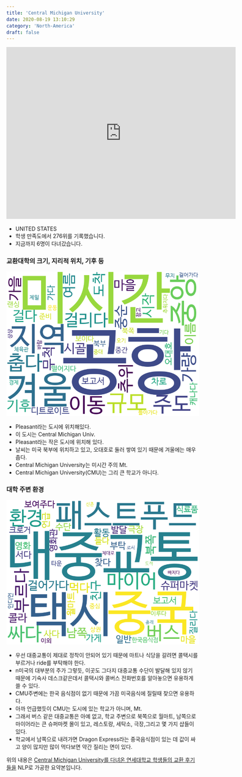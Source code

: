 ```yaml
---
title: 'Central Michigan University'
date: 2020-08-19 13:10:29
category: 'North-America'
draft: false
---
```


<iframe
width="600"
height="450"
frameborder="0" style="border:0"
src="https://www.google.com/maps/embed/v1/place?key=AIzaSyC9e1AME-pVmWC4hBpFdu5S4dKzyepa3HQ&q=Central+Michigan+University&center=43.5819086,-84.77563640000001&zoom=14" allowfullscreen>
</iframe>


* UNITED STATES
* 학생 만족도에서 276위를 기록했습니다.
* 지금까지 6명이 다녀갔습니다. 

### 교환대학의 크기, 지리적 위치, 기후 등

![gen_info-WordCloud](../univ_wordclouds_okt/gen_info/US000042_gen_info_okt.png)

* Pleasant라는 도시에 위치해있다.
* 이 도시는 Central Michigan Univ.
* Pleasant라는 작은 도시에 위치해 있다.
* 날씨는 미국 북부에 위치하고 있고, 오대호로 둘러 쌓여 있기 때문에 겨울에는 매우 춥다.
* Central Michigan University는 미시간 주의 Mt.
* Central Michigan University(CMU)는 그리 큰 학교가 아니다.


### 대학 주변 환경

![env_info-WordCloud](../univ_wordclouds_okt/env_info/US000042_env_info_okt.png)

* 우선 대중교통이 제대로 정착이 안되어 있기 때문에 마트나 식당을 갈려면 콜택시를 부르거나 ride를 부탁해야 한다.
* n미국의 대부분의 주가 그렇듯, 이곳도 그다지 대중교통 수단이 발달해 있지 않기 때문에 기숙사 데스크같은데서 콜택시와 콜버스 전화번호를 알아놓으면 유용하게 쓸 수 있다.
* CMU주변에는 한국 음식점이 없기 때문에 가끔 미국음식에 질릴때 찾으면 유용하다.
* 아까 언급했듯이 CMU는 도시에 있는 학교가 아니며, Mt.
* 그래서 버스 같은 대중교통은 아예 없고, 학교 주변으로 북쪽으로 월마트, 남쪽으로 마이어라는 큰 슈퍼마켓 몰이 있고, 레스토랑, 세탁소, 극장,그리고 몇 가지 샵들이 있다.
* 학교에서 남쪽으로 내려가면 Dragon Express라는 중국음식점이 있는 데 값이 싸고 양이 많지만 많이 먹다보면 약간 질리는 면이 있다.


위의 내용은 [Central Michigan University를 다녀온 연세대학교 학생들의 교환 후기들을](http://oia.yonsei.ac.kr/partner/expReport.asp?ucode=US000042&bgbn=A) NLP로 가공한 요약본입니다. 
